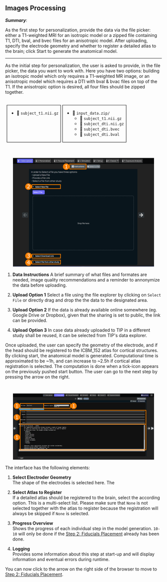 ## Images Processing

**_Summary_**:

As the first step for personalization, provide the data via the file picker: either a T1-weighted MRI for an isotropic model or a zipped file containing T1, DTI, bval, and bvec files for an anisotropic model. After uploading, specify the electrode geometry and whether to register a detailed atlas to the brain; click Start to generate the anatomical model.

----

As the initial step for personalization, the user is asked to provide, in the file picker, the data you want to work with. Here you have two options: building an isotropic model which only requires a T1-weighted MR image, or an anisotropic model which requires a DTI with bval & bvac files on top of the T1. If the anisotropic option is desired, all four files should be zipped together.

<div style="width: 100%; display: flex; justify-content: center;">
<table style="border-collapse: separate; border-spacing: 5px;">
<tr>
<td style="vertical-align: top; border: 1px solid black">

- 📃 `subject_t1.nii.gz`

</td>
<td style="vertical-align: top; border: 1px solid black">

- 📂 `input_data.zip/`
  - 📃 `subject_t1.nii.gz`
  - 📃 `subject_dti.nii.gz`
  - 📃 `subject_dti.bvec`
  - 📃 `subject_dti.bval`

</td>
</tr>
</table>
</div>

<br>
<p align="center">
  <img width="90%" src="assets/quickguide/file_picker.png">
</p>

1. **Data Instructions**
   A brief summary of what files and formates are needed, image quality recommendations and a reminder to annonymize the data before uploading.

2. **Upload Option 1**
   Select a file using the file explorer by clicking on ```Select File``` or directly drag and drop the the data to the designated area.

3. **Upload Option 2**
   If the data is already available online somewhere (eg. Google Drive or Dropbox), given that the sharing is set to public, the link can be provided.

4. **Upload Option 3**
   In case data already uploaded to TIP in a different study shall be reused, it can be selected from TIP's data explorer.

Once uploaded, the user can specify the geometry of the electrode, and if the head should be registered to the ICBM_152 atlas for cortical structures. By clicking start, the anatomical model is generated. Computational time is approximated to be ~1h, and can increase to ~2.5h if cortical atlas registration is selected. The computation is done when a tick-icon appears on the previously pushed start button. The user can go to the next step by pressing the arrow on the right.

<br>
<p align="center">
  <img width="90%" src="assets/quickguide/personalizer.png">
</p>

The interface has the following elements:

1. **Select Electroder Geometry** <br/>
   The shape of the electrodes is selected here. The 

2. **Select Atlas to Register** <br/>
   If a detailed atlas should be registered to the brain, select the according option. This is a multi-select list. Please make sure that ```None``` is not selected together with the atlas to register because the registration will always be skipped if ```None``` is selected.

3. **Progress Overview** <br/>
   Shows the progress of each individual step in the model generation. ```10-10``` will only be done if the [Step 2: Fiducials Placement](/docs/services/fiducials_placement.md) already has been done.

4. **Logging** <br/>
   Provides some information about this step at start-up and will display information and eventual errors during runtime.

You can now click to the arrow on the right side of the browser to move to [Step 2: Fiducials Placement](/docs/services/fiducials_placement.md).
